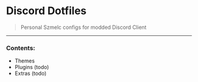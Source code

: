 # Discord Dotfiles
> Personal Szmelc configs for modded Discord Client

---

### Contents:
- Themes
- Plugins (todo)
- Extras (todo)
